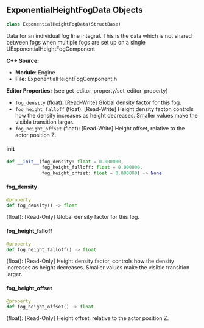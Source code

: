 ## ExponentialHeightFogData Objects

```python
class ExponentialHeightFogData(StructBase)
```

Data for an individual fog line integral.
This is the data which is not shared between fogs when multiple fogs are set up on a single UExponentialHeightFogComponent

**C++ Source:**

- **Module**: Engine
- **File**: ExponentialHeightFogComponent.h

**Editor Properties:** (see get_editor_property/set_editor_property)

- ``fog_density`` (float):  [Read-Write] Global density factor for this fog.
- ``fog_height_falloff`` (float):  [Read-Write] Height density factor, controls how the density increases as height decreases.
  Smaller values make the visible transition larger.
- ``fog_height_offset`` (float):  [Read-Write] Height offset, relative to the actor position Z.

<a id="unreal.ExponentialHeightFogData.__init__"></a>

#### __init__

```python
def __init__(fog_density: float = 0.000000,
             fog_height_falloff: float = 0.000000,
             fog_height_offset: float = 0.000000) -> None
```

<a id="unreal.ExponentialHeightFogData.fog_density"></a>

#### fog_density

```python
@property
def fog_density() -> float
```

(float):  [Read-Only] Global density factor for this fog.

<a id="unreal.ExponentialHeightFogData.fog_height_falloff"></a>

#### fog_height_falloff

```python
@property
def fog_height_falloff() -> float
```

(float):  [Read-Only] Height density factor, controls how the density increases as height decreases.
Smaller values make the visible transition larger.

<a id="unreal.ExponentialHeightFogData.fog_height_offset"></a>

#### fog_height_offset

```python
@property
def fog_height_offset() -> float
```

(float):  [Read-Only] Height offset, relative to the actor position Z.

<a id="unreal.BaseAttenuationSettings"></a>
